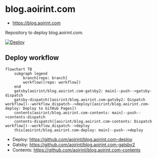 # blog.aoirint.com

- <https://blog.aoirint.com>

Repository to deploy blog.aoirint.com.

[![Deploy](https://github.com/aoirint-web/blog.aoirint.com/actions/workflows/deploy.yml/badge.svg)](https://github.com/aoirint-web/blog.aoirint.com/actions/workflows/deploy.yml)


## Deploy workflow

```mermaid
flowchart TB
    subgraph legend
        branch[repo: branch]
        workflow([repo: workflow])
    end
    gatsby[aoirint/blog.aoirint.com-gatsby2: main]--push-->gatsby-dispatch
    gatsby-dispatch([aoirint/blog.aoirint.com-gatsby2: Dispatch workflow])--workflow_dispatch-->deploy([aoirint/blog.aoirint.com-deploy: Deploy to GitHub Pages])
    contents[aoirint/blog.aoirint.com-contents: main]--push-->contents-dispatch
    contents-dispatch([aoirint/blog.aoirint.com-contents: Dispatch workflow])--workflow_dispatch-->deploy
    this[aoirint/blog.aoirint.com-deploy: main]--push-->deploy
```

- Deploy: <https://github.com/aoirint/blog.aoirint.com-deploy>
- Gatsby: <https://github.com/aoirint/blog.aoirint.com-gatsby2>
- Contents: <https://github.com/aoirint/blog.aoirint.com-contents>
